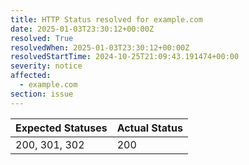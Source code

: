 ```yaml
---
title: HTTP Status resolved for example.com
date: 2025-01-03T23:30:12+00:00Z
resolved: True
resolvedWhen: 2025-01-03T23:30:12+00:00Z
resolvedStartTime: 2024-10-25T21:09:43.191474+00:00
severity: notice
affected:
  - example.com
section: issue
---
```


| Expected Statuses | Actual Status  |
|-------------------|----------------|
| 200, 301, 302 | 200 |
